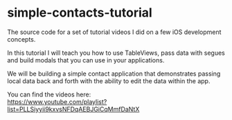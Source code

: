 # simple-contacts-tutorial
The source code for a set of tutorial videos I did on a few iOS development concepts. 

In this tutorial I will teach you how to use TableViews, pass data with segues and build modals that you can use in your applications. 

We will be building a simple contact application that demonstrates passing local data back and forth with the ability to edit the data within the app.


You can find the videos here:<br>
https://www.youtube.com/playlist?list=PLLSiyyii9kxvsNFDqAEBJGiCqMmfDaNtX

